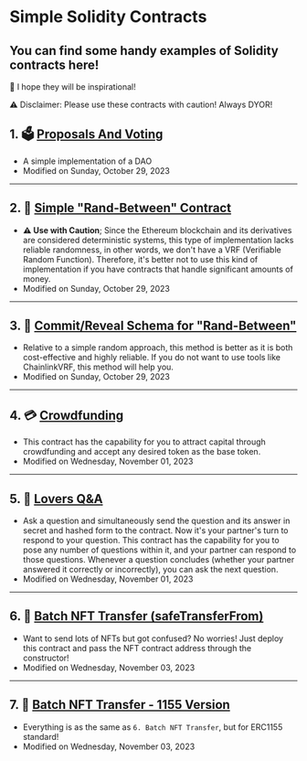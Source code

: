 # Simple Solidity Contracts
<h2>You can find some handy examples of Solidity contracts here!</h2>
🔮 I hope they will be inspirational! 

⚠️ Disclaimer: Please use these contracts with caution! Always DYOR!
<br>
<h2>1. 🗳 <a href="./Contracts/Proposals_And_Voting.sol">Proposals And Voting</a> </h2>

* A simple implementation of a DAO
* Modified on Sunday, October 29, 2023
---
<h2>2. 🎲 <a href="./Contracts/Rand_Between.sol">Simple "Rand-Between" Contract</a> </h2>

* **⚠️ Use with Caution**; Since the Ethereum blockchain and its derivatives are considered deterministic systems, this type of implementation lacks reliable randomness, in other words, we don't have a VRF (Verifiable Random Function). Therefore, it's better not to use this kind of implementation if you have contracts that handle significant amounts of money.
* Modified on Sunday, October 29, 2023
---
<h2>3. 🎰 <a href="./Contracts/CommitReveal_Rand_Between.sol">Commit/Reveal Schema for "Rand-Between"</a> </h2>

* Relative to a simple random approach, this method is better as it is both cost-effective and highly reliable. If you do not want to use tools like ChainlinkVRF, this method will help you.
* Modified on Sunday, October 29, 2023
---
<h2>4. 💳 <a href="./Contracts/Crowdfunding.sol">Crowdfunding</a> </h2>

* This contract has the capability for you to attract capital through crowdfunding and accept any desired token as the base token.
* Modified on Wednesday, November 01, 2023
---
<h2>5. 💞 <a href="./Contracts/Lovers_Q&A.sol">Lovers Q&A</a> </h2>

* Ask a question and simultaneously send the question and its answer in secret and hashed form to the contract. Now it's your partner's turn to respond to your question. This contract has the capability for you to pose any number of questions within it, and your partner can respond to those questions. Whenever a question concludes (whether your partner answered it correctly or incorrectly), you can ask the next question.
* Modified on Wednesday, November 01, 2023
---
<h2>6. 💠 <a href="./Contracts/Batch_NFT_Transfer.sol">Batch NFT Transfer (safeTransferFrom)</a> </h2>

* Want to send lots of NFTs but got confused? No worries! Just deploy this contract and pass the NFT contract address through the constructor!
* Modified on Wednesday, November 03, 2023
---
<h2>7. 💠 <a href="./Contracts/Batch_NFT_Transfer_1155.sol">Batch NFT Transfer - 1155 Version</a> </h2>

* Everything is as the same as `6. Batch NFT Transfer`, but for ERC1155 standard!
* Modified on Wednesday, November 03, 2023

